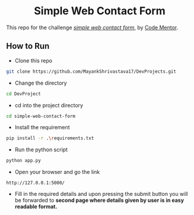 <div align="center"><h1>Simple Web Contact Form</h1></div>

This repo for the challenge *[simple web contact form](https://www.codementor.io/projects/web/create-a-contact-form-b2n9ltrdy1)*, by [Code Mentor](https://www.codementor.io/).

## How to Run

- Clone this repo 
```bash
git clone https://github.com/MayankShrivastava17/DevProjects.git
```
- Change the directory 
```bash
cd DevProject
```
- cd into the project directory
```bash
cd simple-web-contact-form
```
- Install the requirement
```bash
pip install -r .\requirements.txt
```
- Run the python script
```bash
python app.py
```
- Open your browser and go the link
```
http://127.0.0.1:5000/
```
- Fill in the required details and upon pressing the submit button you will be forwarded to <strong>second page where details given by user is in easy readable format.</strong>
